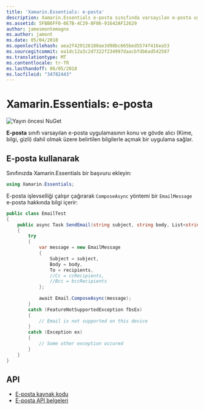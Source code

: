 ```yaml
---
title: 'Xamarin.Essentials: e-posta'
description: Xamarin.Essentials e-posta sınıfında varsayılan e-posta uygulamasının konu ve gövde alıcılar (Kime, bilgi, gizli) dahil olmak üzere belirtilen bilgilerle açmak bir uygulama sağlar.
ms.assetid: 5FBB6FF0-0E7B-4C29-8F06-91642AF12629
author: jamesmontemagno
ms.author: jamont
ms.date: 05/04/2018
ms.openlocfilehash: aea2f429126180ae3d98bc665bed5574f416ea53
ms.sourcegitcommit: ea1dc12a3c2d7322f234997daacbfdb6ad542507
ms.translationtype: MT
ms.contentlocale: tr-TR
ms.lasthandoff: 06/05/2018
ms.locfileid: "34782443"
---
```

# <a name="xamarinessentials-email"></a>Xamarin.Essentials: e-posta

![Yayın öncesi NuGet](~/media/shared/pre-release.png)

**E-posta** sınıfı varsayılan e-posta uygulamasının konu ve gövde alıcı (Kime, bilgi, gizli) dahil olmak üzere belirtilen bilgilerle açmak bir uygulama sağlar.

## <a name="using-email"></a>E-posta kullanarak

Sınıfınızda Xamarin.Essentials bir başvuru ekleyin:

```csharp
using Xamarin.Essentials;
```

E-posta işlevselliği çalışır çağırarak `ComposeAsync` yöntemi bir `EmailMessage` e-posta hakkında bilgi içerir:

```csharp
public class EmailTest
{
    public async Task SendEmail(string subject, string body, List<string> recipients)
    {
        try
        {
            var message = new EmailMessage
            {
                Subject = subject,
                Body = body,
                To = recipients,
                //Cc = ccRecipients,
                //Bcc = bccRecipients
            };
            
            await Email.ComposeAsync(message);
        }
        catch (FeatureNotSupportedException fbsEx)
        {
            // Email is not supported on this device
        }
        catch (Exception ex)
        {
            // Some other exception occured
        }
    }
}
```

## <a name="api"></a>API

- [E-posta kaynak kodu](https://github.com/xamarin/Essentials/tree/master/Xamarin.Essentials/Email)
- [E-posta API belgeleri](xref:Xamarin.Essentials.Email)
